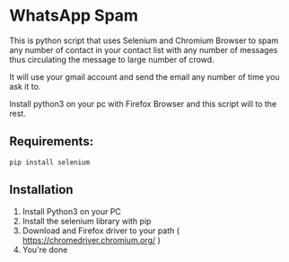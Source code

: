 # WhatsApp Spam

This is python script that uses Selenium and Chromium Browser to spam any number of contact in your contact list with any number of
messages thus circulating the message to large number of crowd.

It will use your gmail account and send the email any number of time you ask it to.

Install python3 on your pc with Firefox Browser and this script will to the rest.

## Requirements:

```
pip install selenium
```
## Installation

1) Install Python3 on your PC
2) Install the selenium library with pip
3) Download and Firefox driver to your path ( https://chromedriver.chromium.org/ )
4) You're done
